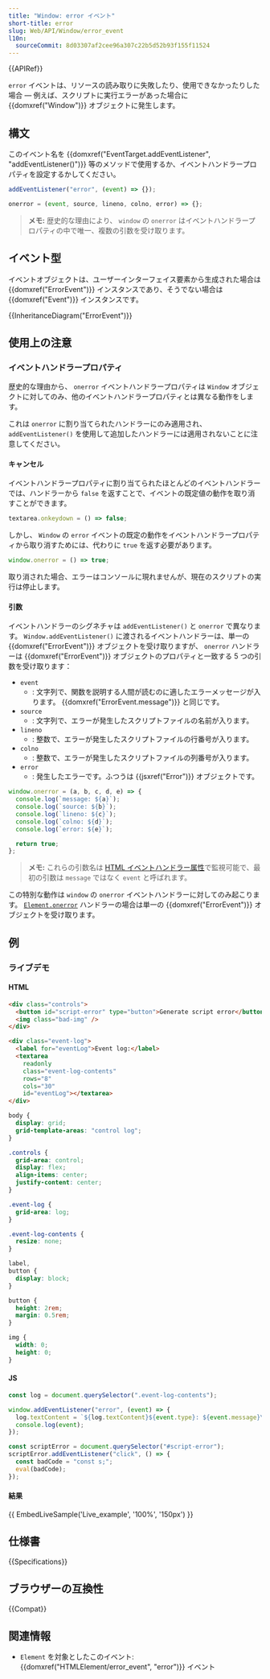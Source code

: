 ```yaml
---
title: "Window: error イベント"
short-title: error
slug: Web/API/Window/error_event
l10n:
  sourceCommit: 8d03307af2cee96a307c22b5d52b93f155f11524
---
```


{{APIRef}}

`error` イベントは、リソースの読み取りに失敗したり、使用できなかったりした場合 — 例えば、スクリプトに実行エラーがあった場合に {{domxref("Window")}} オブジェクトに発生します。

## 構文

このイベント名を {{domxref("EventTarget.addEventListener", "addEventListener()")}} 等のメソッドで使用するか、イベントハンドラープロパティを設定するかしてください。

```js
addEventListener("error", (event) => {});

onerror = (event, source, lineno, colno, error) => {};
```

> **メモ:** 歴史的な理由により、 `window` の `onerror` はイベントハンドラープロパティの中で唯一、複数の引数を受け取ります。

## イベント型

イベントオブジェクトは、ユーザーインターフェイス要素から生成された場合は {{domxref("ErrorEvent")}} インスタンスであり、そうでない場合は {{domxref("Event")}} インスタンスです。

{{InheritanceDiagram("ErrorEvent")}}

## 使用上の注意

### イベントハンドラープロパティ

歴史的な理由から、 `onerror` イベントハンドラープロパティは `Window` オブジェクトに対してのみ、他のイベントハンドラープロパティとは異なる動作をします。

これは `onerror` に割り当てられたハンドラーにのみ適用され、 `addEventListener()` を使用して追加したハンドラーには適用されないことに注意してください。

#### キャンセル

イベントハンドラープロパティに割り当てられたほとんどのイベントハンドラーでは、ハンドラーから `false` を返すことで、イベントの既定値の動作を取り消すことができます。

```js
textarea.onkeydown = () => false;
```

しかし、 `Window` の `error` イベントの既定の動作をイベントハンドラープロパティから取り消すためには、代わりに `true` を返す必要があります。

```js
window.onerror = () => true;
```

取り消された場合、エラーはコンソールに現れませんが、現在のスクリプトの実行は停止します。

#### 引数

イベントハンドラーのシグネチャは `addEventListener()` と `onerror` で異なります。 `Window.addEventListener()` に渡されるイベントハンドラーは、単一の {{domxref("ErrorEvent")}} オブジェクトを受け取りますが、 `onerror` ハンドラーは {{domxref("ErrorEvent")}} オブジェクトのプロパティと一致する 5 つの引数を受け取ります：

- `event`
  - : 文字列で、関数を説明する人間が読むのに適したエラーメッセージが入ります。 {{domxref("ErrorEvent.message")}} と同じです。
- `source`
  - : 文字列で、エラーが発生したスクリプトファイルの名前が入ります。
- `lineno`
  - : 整数で、エラーが発生したスクリプトファイルの行番号が入ります。
- `colno`
  - : 整数で、エラーが発生したスクリプトファイルの列番号が入ります。
- `error`
  - : 発生したエラーです。ふつうは {{jsxref("Error")}} オブジェクトです。

```js
window.onerror = (a, b, c, d, e) => {
  console.log(`message: ${a}`);
  console.log(`source: ${b}`);
  console.log(`lineno: ${c}`);
  console.log(`colno: ${d}`);
  console.log(`error: ${e}`);

  return true;
};
```

> **メモ:** これらの引数名は [HTML イベントハンドラー属性](/ja/docs/Web/HTML/Attributes#event_handler_attributes)で監視可能で、最初の引数は `message` ではなく `event` と呼ばれます。

この特別な動作は `window` の `onerror` イベントハンドラーに対してのみ起こります。 [`Element.onerror`](/ja/docs/Web/API/HTMLElement/error_event) ハンドラーの場合は単一の {{domxref("ErrorEvent")}} オブジェクトを受け取ります。

## 例

### ライブデモ

#### HTML

```html
<div class="controls">
  <button id="script-error" type="button">Generate script error</button>
  <img class="bad-img" />
</div>

<div class="event-log">
  <label for="eventLog">Event log:</label>
  <textarea
    readonly
    class="event-log-contents"
    rows="8"
    cols="30"
    id="eventLog"></textarea>
</div>
```

```css hidden
body {
  display: grid;
  grid-template-areas: "control log";
}

.controls {
  grid-area: control;
  display: flex;
  align-items: center;
  justify-content: center;
}

.event-log {
  grid-area: log;
}

.event-log-contents {
  resize: none;
}

label,
button {
  display: block;
}

button {
  height: 2rem;
  margin: 0.5rem;
}

img {
  width: 0;
  height: 0;
}
```

#### JS

```js
const log = document.querySelector(".event-log-contents");

window.addEventListener("error", (event) => {
  log.textContent = `${log.textContent}${event.type}: ${event.message}\n`;
  console.log(event);
});

const scriptError = document.querySelector("#script-error");
scriptError.addEventListener("click", () => {
  const badCode = "const s;";
  eval(badCode);
});
```

#### 結果

{{ EmbedLiveSample('Live_example', '100%', '150px') }}

## 仕様書

{{Specifications}}

## ブラウザーの互換性

{{Compat}}

## 関連情報

- `Element` を対象としたこのイベント: {{domxref("HTMLElement/error_event", "error")}} イベント
